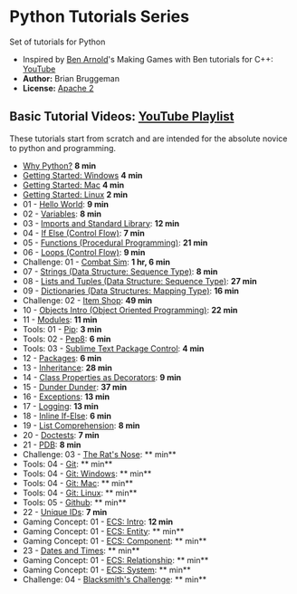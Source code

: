 # Python Tutorials Series
Set of tutorials for Python

* Inspired by [Ben Arnold](https://github.com/Barnold1953)'s Making Games with Ben tutorials for C++: [YouTube](https://www.youtube.com/user/makinggameswithben/playlists)
* **Author:** Brian Bruggeman
* **License:**  [Apache 2](https://github.com/brianbruggeman/python_tutorials/blob/master/LICENSE)

## Basic Tutorial Videos:  [YouTube Playlist](https://www.youtube.com/playlist?list=PLeLU1pCom3Oo4w7XE3wlrdWv6v7lA0hwb)
These tutorials start from scratch and are intended for the absolute novice to python and programming.
* [Why Python?](https://youtu.be/b2abygA2p_U?list=PLeLU1pCom3Oo4w7XE3wlrdWv6v7lA0hwb) **8 min**
* [Getting Started: Windows](https://youtu.be/-d6-Yzu1rR8?list=PLeLU1pCom3Oo4w7XE3wlrdWv6v7lA0hwb) **4 min**
* [Getting Started: Mac](https://youtu.be/Hl2KEGU2Uuo?list=PLeLU1pCom3Oo4w7XE3wlrdWv6v7lA0hwb)  **4 min**
* [Getting Started: Linux](https://youtu.be/CCH0FWF2GJc?list=PLeLU1pCom3Oo4w7XE3wlrdWv6v7lA0hwb)  **2 min**
* 01 - [Hello World](https://youtu.be/MBjB9NrhLS0?list=PLeLU1pCom3Oo4w7XE3wlrdWv6v7lA0hwb):  **9 min**
* 02 - [Variables](https://youtu.be/PFy9q3euC1o?list=PLeLU1pCom3Oo4w7XE3wlrdWv6v7lA0hwb):  **8 min**
* 03 - [Imports and Standard Library](https://youtu.be/oTXbuNE2KYQ?list=PLeLU1pCom3Oo4w7XE3wlrdWv6v7lA0hwb): **12 min**
* 04 - [If Else (Control Flow)](https://youtu.be/kw8XrXF3-sQ?list=PLeLU1pCom3Oo4w7XE3wlrdWv6v7lA0hwb): **7 min**
* 05 - [Functions (Procedural Programming)](https://youtu.be/MJDlDF7567U?list=PLeLU1pCom3Oo4w7XE3wlrdWv6v7lA0hwb): **21 min**
* 06 - [Loops (Control Flow)](https://youtu.be/nM_8WTrvA9E?list=PLeLU1pCom3Oo4w7XE3wlrdWv6v7lA0hwb): **9 min**
* Challenge: 01 - [Combat Sim](https://youtu.be/n2ybTZbOHP8?list=PLeLU1pCom3Oo4w7XE3wlrdWv6v7lA0hwb): **1 hr, 6 min**
* 07 - [Strings (Data Structure: Sequence Type)](https://youtu.be/JFkt5O8ojc0?list=PLeLU1pCom3Oo4w7XE3wlrdWv6v7lA0hwb): **8 min**
* 08 - [Lists and Tuples (Data Structure: Sequence Type)](https://youtu.be/MHJQpnDoIvA?list=PLeLU1pCom3Oo4w7XE3wlrdWv6v7lA0hwb): **27 min**
* 09 - [Dictionaries (Data Structures: Mapping Type)](https://youtu.be/jENbuOp0Uh0?list=PLeLU1pCom3Oo4w7XE3wlrdWv6v7lA0hwb): **16 min**
* Challenge: 02 - [Item Shop](https://youtu.be/2RnjuW-F_xo?list=PLeLU1pCom3Oo4w7XE3wlrdWv6v7lA0hwb): **49 min**
* 10 - [Objects Intro (Object Oriented Programming)](https://youtu.be/_VbXd1NZkB4?list=PLeLU1pCom3Oo4w7XE3wlrdWv6v7lA0hwb): **22 min**
* 11 - [Modules](https://youtu.be/syN7FJ0F8yw?list=PLeLU1pCom3Oo4w7XE3wlrdWv6v7lA0hwb): **11 min**
* Tools: 01 - [Pip](https://youtu.be/0_9cHnA5F6I?list=PLeLU1pCom3Oo4w7XE3wlrdWv6v7lA0hwb): **3 min**
* Tools: 02 - [Pep8](https://youtu.be/XGslI-CsWJk?list=PLeLU1pCom3Oo4w7XE3wlrdWv6v7lA0hwb): **6 min**
* Tools: 03 - [Sublime Text Package Control](https://youtu.be/aTbBM09RSbQ?list=PLeLU1pCom3Oo4w7XE3wlrdWv6v7lA0hwb): **4 min**
* 12 - [Packages](https://youtu.be/qh3mJ1elP8I?list=PLeLU1pCom3Oo4w7XE3wlrdWv6v7lA0hwb): **6 min**
* 13 - [Inheritance](https://youtu.be/rxvB7IbwLe0?list=PLeLU1pCom3Oo4w7XE3wlrdWv6v7lA0hwb): **28 min**
* 14 - [Class Properties as Decorators](https://youtu.be/MyLYjxT_kyg?list=PLeLU1pCom3Oo4w7XE3wlrdWv6v7lA0hwb): **9 min**
* 15 - [Dunder Dunder](https://youtu.be/rj2I7uJva2Y?list=PLeLU1pCom3Oo4w7XE3wlrdWv6v7lA0hwb): **37 min**
* 16 - [Exceptions](https://youtu.be/Oxjiy-onURY?list=PLeLU1pCom3Oo4w7XE3wlrdWv6v7lA0hwb): **13 min**
* 17 - [Logging](https://youtu.be/PX_xd2YjrsU?list=PLeLU1pCom3Oo4w7XE3wlrdWv6v7lA0hwb): **13 min**
* 18 - [Inline If-Else](https://youtu.be/A85b4-ynAQ8?list=PLeLU1pCom3Oo4w7XE3wlrdWv6v7lA0hwb): **6 min**
* 19 - [List Comprehension](https://youtu.be/LBEp7gkae40?list=PLeLU1pCom3Oo4w7XE3wlrdWv6v7lA0hwb): **8 min**
* 20 - [Doctests](https://youtu.be/hFMjGSVyHLk?list=PLeLU1pCom3Oo4w7XE3wlrdWv6v7lA0hwb): **7 min**
* 21 - [PDB](https://youtu.be/6NXlFEBt5bI?list=PLeLU1pCom3Oo4w7XE3wlrdWv6v7lA0hwb): **8 min**
* Challenge: 03 - [The Rat's Nose](https://youtu.be/?list=PLeLU1pCom3Oo4w7XE3wlrdWv6v7lA0hwb): ** min**
* Tools: 04 - [Git](https://youtu.be/?list=PLeLU1pCom3Oo4w7XE3wlrdWv6v7lA0hwb): ** min**
* Tools: 04 - [Git: Windows](https://youtu.be/?list=PLeLU1pCom3Oo4w7XE3wlrdWv6v7lA0hwb): ** min**
* Tools: 04 - [Git: Mac](https://youtu.be/?list=PLeLU1pCom3Oo4w7XE3wlrdWv6v7lA0hwb): ** min**
* Tools: 04 - [Git: Linux](https://youtu.be/?list=PLeLU1pCom3Oo4w7XE3wlrdWv6v7lA0hwb): ** min**
* Tools: 05 - [Github](https://youtu.be/?list=PLeLU1pCom3Oo4w7XE3wlrdWv6v7lA0hwb): ** min**
* 22 - [Unique IDs](https://youtu.be/?list=PLeLU1pCom3Oo4w7XE3wlrdWv6v7lA0hwb): **7 min**
* Gaming Concept: 01 - [ECS: Intro](https://youtu.be/bSARGX9rmUc?list=PLeLU1pCom3Oo4w7XE3wlrdWv6v7lA0hwb): **12 min**
* Gaming Concept: 01 - [ECS: Entity](https://youtu.be/?list=PLeLU1pCom3Oo4w7XE3wlrdWv6v7lA0hwb): ** min**
* Gaming Concept: 01 - [ECS: Component](https://youtu.be/?list=PLeLU1pCom3Oo4w7XE3wlrdWv6v7lA0hwb): ** min**
* 23 - [Dates and Times](https://youtu.be/?list=PLeLU1pCom3Oo4w7XE3wlrdWv6v7lA0hwb): ** min**
* Gaming Concept: 01 - [ECS: Relationship](https://youtu.be/?list=PLeLU1pCom3Oo4w7XE3wlrdWv6v7lA0hwb): ** min**
* Gaming Concept: 01 - [ECS: System](https://youtu.be/?list=PLeLU1pCom3Oo4w7XE3wlrdWv6v7lA0hwb): ** min**
* Challenge: 04 - [Blacksmith's Challenge](https://youtu.be/?list=PLeLU1pCom3Oo4w7XE3wlrdWv6v7lA0hwb): ** min**
